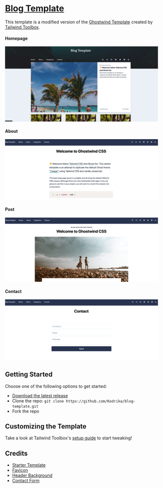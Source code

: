 # [Blog Template](https://github.com/Kodrika/blog-template)

This template is a modified version of the [Ghostwind Template](https://www.tailwindtoolbox.com/templates/ghostwind) created by [Tailwind Toolbox](https://www.tailwindtoolbox.com/).


#### Homepage
![HomePage](home.png)

#### About
![About](about.png)

#### Post
![Post](post.png)

#### Contact
![Contact](contact.png)

## Getting Started

Choose one of the following options to get started:
* [Download the latest release](#)
* Clone the repo: `git clone https://github.com/Kodrika/blog-template.git`
* Fork the repo

## Customizing the Template
Take a look at Tailwind Toolbox's [setup guide](https://www.tailwindtoolbox.com/setup) to start tweaking!

## Credits
- [Starter Template](https://github.com/tailwindtoolbox/Ghostwind)
- [Favicon](https://www.iconfinder.com/icons/3069182/business_computer_device_office_technology_icon)
- [Header Background](https://graphicburger.com/seamless-polygon-backgrounds-vol2/)
- [Contact Form](https://tailwindcomponents.com/component/sign-up-form)